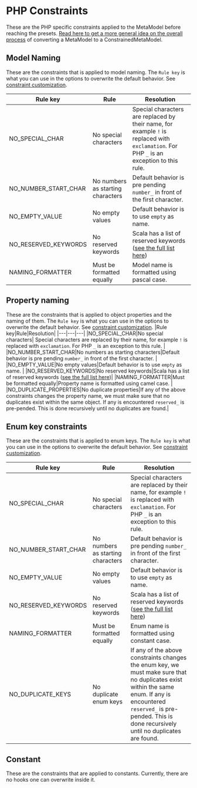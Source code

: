 # PHP Constraints

These are the PHP specific constraints applied to the MetaModel before reaching the presets. [Read here to get a more general idea on the overall process](https://github.com/asyncapi/modelina/blob/master/docs/input-processing.md) of converting a MetaModel to a ConstrainedMetaModel.

## Model Naming
These are the constraints that is applied to model naming. The `Rule key` is what you can use in the options to overwrite the default behavior. See [constraint customization](https://github.com/asyncapi/modelina/blob/master/docs/README.md#Customization).

|Rule key|Rule|Resolution|
|---|---|---|
|NO_SPECIAL_CHAR|No special characters| Special characters are replaced by their name, for example `!` is replaced with `exclamation`. For PHP `_` is an exception to this rule. |
|NO_NUMBER_START_CHAR|No numbers as starting characters|Default behavior is pre pending `number_` in front of the first character. |
|NO_EMPTY_VALUE|No empty values|Default behavior is to use `empty` as name. |
|NO_RESERVED_KEYWORDS|No reserved keywords|Scala has a list of reserved keywords ([see the full list here](https://github.com/asyncapi/modelina/blob/master/src/generators/php/Constants.ts))|
|NAMING_FORMATTER|Must be formatted equally|Model name is formatted using pascal case.|

## Property naming
These are the constraints that is applied to object properties and the naming of them. The `Rule key` is what you can use in the options to overwrite the default behavior. See [constraint customization](https://github.com/asyncapi/modelina/blob/master/docs/README.md#Customization).
|Rule key|Rule|Resolution|
|---|---|---|
|NO_SPECIAL_CHAR|No special characters| Special characters are replaced by their name, for example `!` is replaced with `exclamation`. For PHP `_` is an exception to this rule. |
|NO_NUMBER_START_CHAR|No numbers as starting characters|Default behavior is pre pending `number_` in front of the first character. |
|NO_EMPTY_VALUE|No empty values|Default behavior is to use `empty` as name. |
|NO_RESERVED_KEYWORDS|No reserved keywords|Scala has a list of reserved keywords ([see the full list here](https://github.com/asyncapi/modelina/blob/master/src/generators/php/Constants.ts))|
|NAMING_FORMATTER|Must be formatted equally|Property name is formatted using camel case. |
|NO_DUPLICATE_PROPERTIES|No duplicate properties|If any of the above constraints changes the property name, we must make sure that no duplicates exist within the same object. If any is encountered `reserved_` is pre-pended. This is done recursively until no duplicates are found.| 


## Enum key constraints
These are the constraints that is applied to enum keys. The `Rule key` is what you can use in the options to overwrite the default behavior. See [constraint customization](https://github.com/asyncapi/modelina/tree/master/docs/README.md#Customization).

|Rule key|Rule|Resolution|
|---|---|---|
|NO_SPECIAL_CHAR|No special characters| Special characters are replaced by their name, for example `!` is replaced with `exclamation`. For PHP `_` is an exception to this rule. |
|NO_NUMBER_START_CHAR|No numbers as starting characters|Default behavior is pre pending `number_` in front of the first character. |
|NO_EMPTY_VALUE|No empty values|Default behavior is to use `empty` as name. |
|NO_RESERVED_KEYWORDS|No reserved keywords|Scala has a list of reserved keywords ([see the full list here](https://github.com/asyncapi/modelina/blob/master/src/generators/php/Constants.ts))|
|NAMING_FORMATTER|Must be formatted equally|Enum name is formatted using constant case. |
|NO_DUPLICATE_KEYS|No duplicate enum keys|If any of the above constraints changes the enum key, we must make sure that no duplicates exist within the same enum. If any is encountered `reserved_` is pre-pended. This is done recursively until no duplicates are found.| 

## Constant
These are the constraints that are applied to constants. Currently, there are no hooks one can overwrite inside it.
